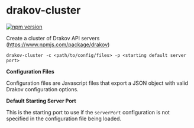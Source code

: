 # drakov-cluster

[![npm version](https://badge.fury.io/js/drakov-cluster.svg)](http://badge.fury.io/js/drakov-cluster)


Create a cluster of Drakov API servers
(https://www.npmjs.com/package/drakov)

`drakov-cluster -c <path/to/config/files> -p <starting default server port>`


**Configuration Files**

Configuration files are Javascript files that export a JSON object with valid Drakov configuration options.


**Default Starting Server Port**

This is the starting port to use if the `serverPort` configuration is not specified in the configuration file being loaded.


